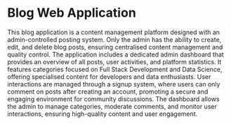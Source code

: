 # Blog Web Application

This blog application is a content management platform designed with an admin-controlled posting system. Only the admin has the ability to create, edit, and delete blog posts, ensuring centralised content management and quality control. The application includes a dedicated admin dashboard that provides an overview of all posts, user activities, and platform statistics. It features categories focused on Full Stack Development and Data Science, offering specialised content for developers and data enthusiasts. User interactions are managed through a signup system, where users can only comment on posts after creating an account, promoting a secure and engaging environment for community discussions. The dashboard allows the admin to manage categories, moderate comments, and monitor user interactions, ensuring high-quality content and user engagement.
